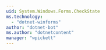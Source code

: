 ```yaml
---
uid: System.Windows.Forms.CheckState
ms.technology: 
  - "dotnet-winforms"
author: "dotnet-bot"
ms.author: "dotnetcontent"
manager: "wpickett"
---
```

